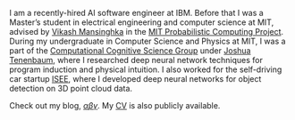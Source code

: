 I am a recently-hired AI software engineer at IBM. Before that I was a Master’s student in electrical engineering and computer science at MIT, advised by [Vikash Mansinghka](http://probcomp.csail.mit.edu/principal-investigator/) in the [MIT Probabilistic Computing Project](http://probcomp.csail.mit.edu/). During my undergraduate in Computer Science and Physics at MIT, I was a part of the [Computational Cognitive Science Group](http://cocosci.mit.edu/) under [Joshua Tenenbaum](https://web.mit.edu/cocosci/josh.html), where I researched deep neural network techniques for program induction and physical intuition. I also worked for the self-driving car startup [ISEE](https://www.isee.ai/), where I developed deep neural networks for object detection on 3D point cloud data.

Check out my blog, [$\alpha\beta\gamma$](blog). My [CV](https://austingarrett-web.s3.amazonaws.com/Garrett_Resume_01a88211ec.pdf) is also publicly available.